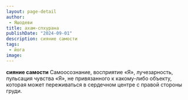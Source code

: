 ```yaml
---
layout: page-detail
author:
 - Яшодеви
title: ахам-спхурана
publishDate: "2024-09-01"
description: сияние самости
tags:
 - йога
image: 
---
```


__сияние самости__
Самоосознание, восприятие «Я», лучезарность, пульсация чувства «Я», не привязанного к какому-либо объекту, которая может переживаться в сердечном центре с правой стороны груди.


